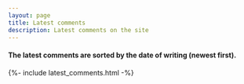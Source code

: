 ```yaml
---
layout: page
title: Latest comments
description: Latest comments on the site
---
```


<h4>The latest comments are sorted by the date of writing (newest first).</h4>
<!-- <p>By the way, only  <b><span class="green">{{ page.disqus.size }}</span></b> comments were written on this site, so I invite you to comment.</p>  -->


{%- include latest_comments.html -%}


<style>
.latest-comments{
	font-size: 22px;
	text-align: left;
	padding: 10px;
}
.dsq-widget-item{
	padding: 20px;
	margin: 20px;
	border-bottom: 1px solid #eee;
	position: relative;
	padding-left: 40px;
}
.dsq-widget-avatar{
	position: absolute;
	left: 0;
}
p.dsq-widget-meta{
margin-top: 5px;
position: relative;
font-size: 17px;
}
a.dsq-widget-user{
	display: block;
	font-weight: normal;
	padding-bottom: 10px;
}

img.dsq-widget-avatar{
	width: 30px;
	height: 30px;
	border-radius: 50%;
	background-size: auto 30px;
	
}

.dsq-widget-avatar{
	
}
</style>	